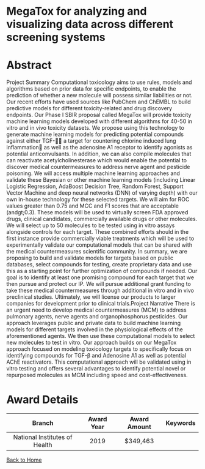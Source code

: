 
MegaTox for analyzing and visualizing data across different screening systems
=============================================================================

# Abstract


Project Summary
Computational toxicology aims to use rules, models and algorithms based on prior data for specific endpoints,
to enable the prediction of whether a new molecule will possess similar liabilities or not. Our recent efforts have
used sources like PubChem and ChEMBL to build predictive models for different toxicity-related and drug
discovery endpoints. Our Phase I SBIR proposal called MegaTox will provide toxicity machine learning models
developed with different algorithms for 40-50 in vitro and in vivo toxicity datasets. We propose using this
technology to generate machine learning models for predicting potential compounds against either TGF- a
target for countering chlorine induced lung inflammation as well as the adenosine A1 receptor to identify agonists
as potential anticonvulsants. In addition, we can also compile molecules that can reactivate acetylcholinesterase
which would enable the potential to discover medical countermeasures to address nerve agent and pesticide
poisoning. We will access multiple machine learning approaches and validate these Bayesian or other machine
learning models (including Linear Logistic Regression, AdaBoost Decision Tree, Random Forest, Support Vector
Machine and deep neural networks (DNN) of varying depth) with our own in-house technology for these selected
targets. We will aim for ROC values greater than 0.75 and MCC and F1 scores that are acceptable (andgt;0.3). These
models will be used to virtually screen FDA approved drugs, clinical candidates, commercially available drugs
or other molecules. We will select up to 50 molecules to be tested using in vitro assays alongside controls for
each target. These combined efforts should in the first instance provide commercially viable treatments which
will be used to experimentally validate our computational models that can be shared with the medical
countermeasures scientific community. In summary, we are proposing to build and validate models for targets
based on public databases, select compounds for testing, create proprietary data and use this as a starting point
for further optimization of compounds if needed. Our goal is to identify at least one promising compound for each
target that we then pursue and protect our IP. We will pursue additional grant funding to take these medical
countermeasures through additional in vitro and in vivo preclinical studies. Ultimately, we will license our products
to larger companies for development prior to clinical trials.Project Narrative
There is an urgent need to develop medical countermeasures (MCM) to address pulmonary agents, nerve agents
and organophosphorus pesticides. Our approach leverages public and private data to build machine learning
models for different targets involved in the physiological effects of the aforementioned agents. We then use these
computational models to select new molecules to test in vitro. Our approach builds on our MegaTox approach
focused on modeling toxicology targets to specifically focus on identifying compounds for TGF-β and Adenosine
A1 as well as potential AChE reactivators. This computational approach will be validated using in vitro testing
and offers several advantages to identify potential novel or repurposed molecules as MCM including speed and
cost-effectiveness.  

# Award Details

|Branch|Award Year|Award Amount|Keywords|
| :---: | :---: | :---: | :---: |
|National Institutes of Health|2019|$349,463||
  
  


[Back to Home](https://github.com/chrischow/dod_sbir_awards/JH/#2431)
